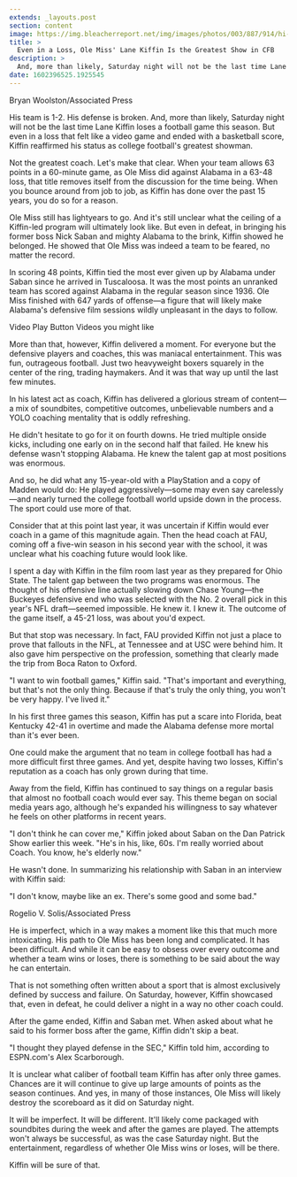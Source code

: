 ```yaml
--- 
extends: _layouts.post 
section: content 
image: https://img.bleacherreport.net/img/images/photos/003/887/914/hi-res-2b61a30d616ce55d2e3ffdaaab3921b0_crop_exact.jpg?w=1200&h=1200&q=75 
title: > 
  Even in a Loss, Ole Miss' Lane Kiffin Is the Greatest Show in CFB 
description: > 
  And, more than likely, Saturday night will not be the last time Lane Kiffin loses a football game this season.Ole Miss finished with 647 yards of offense—a figure that will likely make Alabama's defensive film sessions wildly unpleasant in the days to follow.It is unclear what caliber of football team Kiffin has after only three games.And yes, in many of those instances, Ole Miss will likely destroy the scoreboard as it did on Saturday night.But the entertainment, regardless of whether Ole Miss wins or loses, will be there. 
date: 1602396525.1925545 
--- 
```

Bryan Woolston/Associated Press

His team is 1-2. His defense is broken. And, more than likely, Saturday night will not be the last time Lane Kiffin loses a football game this season. But even in a loss that felt like a video game and ended with a basketball score, Kiffin reaffirmed his status as college football's greatest showman.

Not the greatest coach. Let's make that clear. When your team allows 63 points in a 60-minute game, as Ole Miss did against Alabama in a 63-48 loss, that title removes itself from the discussion for the time being. When you bounce around from job to job, as Kiffin has done over the past 15 years, you do so for a reason.

Ole Miss still has lightyears to go. And it's still unclear what the ceiling of a Kiffin-led program will ultimately look like. But even in defeat, in bringing his former boss Nick Saban and mighty Alabama to the brink, Kiffin showed he belonged. He showed that Ole Miss was indeed a team to be feared, no matter the record.

In scoring 48 points, Kiffin tied the most ever given up by Alabama under Saban since he arrived in Tuscaloosa. It was the most points an unranked team has scored against Alabama in the regular season since 1936. Ole Miss finished with 647 yards of offense—a figure that will likely make Alabama's defensive film sessions wildly unpleasant in the days to follow.

Video Play Button Videos you might like

More than that, however, Kiffin delivered a moment. For everyone but the defensive players and coaches, this was maniacal entertainment. This was fun, outrageous football. Just two heavyweight boxers squarely in the center of the ring, trading haymakers. And it was that way up until the last few minutes.

In his latest act as coach, Kiffin has delivered a glorious stream of content—a mix of soundbites, competitive outcomes, unbelievable numbers and a YOLO coaching mentality that is oddly refreshing.

He didn't hesitate to go for it on fourth downs. He tried multiple onside kicks, including one early on in the second half that failed. He knew his defense wasn't stopping Alabama. He knew the talent gap at most positions was enormous.

And so, he did what any 15-year-old with a PlayStation and a copy of Madden would do: He played aggressively—some may even say carelessly—and nearly turned the college football world upside down in the process. The sport could use more of that.

Consider that at this point last year, it was uncertain if Kiffin would ever coach in a game of this magnitude again. Then the head coach at FAU, coming off a five-win season in his second year with the school, it was unclear what his coaching future would look like.

I spent a day with Kiffin in the film room last year as they prepared for Ohio State. The talent gap between the two programs was enormous. The thought of his offensive line actually slowing down Chase Young—the Buckeyes defensive end who was selected with the No. 2 overall pick in this year's NFL draft—seemed impossible. He knew it. I knew it. The outcome of the game itself, a 45-21 loss, was about you'd expect.

But that stop was necessary. In fact, FAU provided Kiffin not just a place to prove that fallouts in the NFL, at Tennessee and at USC were behind him. It also gave him perspective on the profession, something that clearly made the trip from Boca Raton to Oxford.

"I want to win football games," Kiffin said. "That's important and everything, but that's not the only thing. Because if that's truly the only thing, you won't be very happy. I've lived it."

In his first three games this season, Kiffin has put a scare into Florida, beat Kentucky 42-41 in overtime and made the Alabama defense more mortal than it's ever been.

One could make the argument that no team in college football has had a more difficult first three games. And yet, despite having two losses, Kiffin's reputation as a coach has only grown during that time.

Away from the field, Kiffin has continued to say things on a regular basis that almost no football coach would ever say. This theme began on social media years ago, although he's expanded his willingness to say whatever he feels on other platforms in recent years.

"I don't think he can cover me," Kiffin joked about Saban on the Dan Patrick Show earlier this week. "He's in his, like, 60s. I'm really worried about Coach. You know, he's elderly now."

He wasn't done. In summarizing his relationship with Saban in an interview with Kiffin said:

"I don't know, maybe like an ex. There's some good and some bad."

Rogelio V. Solis/Associated Press

He is imperfect, which in a way makes a moment like this that much more intoxicating. His path to Ole Miss has been long and complicated. It has been difficult. And while it can be easy to obsess over every outcome and whether a team wins or loses, there is something to be said about the way he can entertain.

That is not something often written about a sport that is almost exclusively defined by success and failure. On Saturday, however, Kiffin showcased that, even in defeat, he could deliver a night in a way no other coach could.

After the game ended, Kiffin and Saban met. When asked about what he said to his former boss after the game, Kiffin didn't skip a beat.

"I thought they played defense in the SEC," Kiffin told him, according to ESPN.com's Alex Scarborough.

It is unclear what caliber of football team Kiffin has after only three games. Chances are it will continue to give up large amounts of points as the season continues. And yes, in many of those instances, Ole Miss will likely destroy the scoreboard as it did on Saturday night.

It will be imperfect. It will be different. It'll likely come packaged with soundbites during the week and after the games are played. The attempts won't always be successful, as was the case Saturday night. But the entertainment, regardless of whether Ole Miss wins or loses, will be there.

Kiffin will be sure of that.